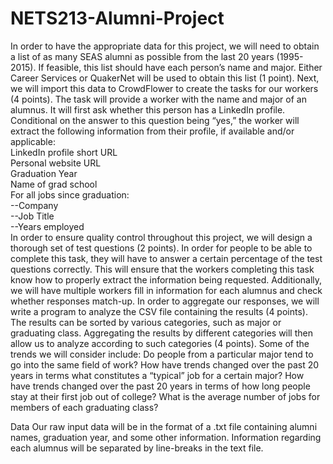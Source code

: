 # NETS213-Alumni-Project

In order to have the appropriate data for this project, we will need to obtain a list of 
as many SEAS alumni as possible from the last 20 years (1995-2015). If feasible, this list 
should have each person’s name and major. Either Career Services or QuakerNet will be used 
to obtain this list (1 point). Next, we will import this data to CrowdFlower to create the tasks for 
our workers (4 points). The task will provide a worker with the name and major of an alumnus. It will 
first ask whether this person has a LinkedIn profile. Conditional on the answer to this 
question being “yes,” the worker will extract the following information from their profile, 
if available and/or applicable: <br />
  LinkedIn profile short URL<br />
  Personal website URL<br />
  Graduation Year<br />
  Name of grad school<br />
  For all jobs since graduation:<br />
     --Company<br />
     --Job Title<br />
     --Years employed<br />
In order to ensure quality control throughout this project, we will design a thorough set 
of test questions (2 points). In order for people to be able to complete this task, they will have to 
answer a certain percentage of the test questions correctly. This will ensure that the 
workers completing this task know how to properly extract the information being requested. 
Additionally, we will have multiple workers fill in information for each alumnus and check 
whether responses match-up. In order to aggregate our responses, we will write a program 
to analyze the CSV file containing the results (4 points). The results can be sorted by various 
categories, such as major or graduating class. Aggregating the results by different 
categories will then allow us to analyze according to such categories (4 points). Some of the trends 
we will consider include: Do people from a particular major tend to go into the same field 
of work? How have trends changed over the past 20 years in terms what constitutes a 
“typical” job for a certain major? How have trends changed over the past 20 years in terms 
of how long people stay at their first job out of college? What is the average number of 
jobs for members of each graduating class?


Data
Our raw input data will be in the format of a .txt file containing alumni names, graduation year, and some other information. Information regarding each alumnus will be separated by line-breaks in the text file.


